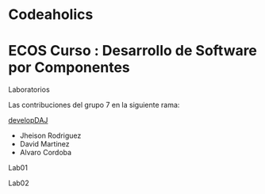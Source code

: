 # Codeaholics
# ECOS Curso : Desarrollo de Software por Componentes

Laboratorios

Las contribuciones del grupo 7 en la siguiente rama:

[developDAJ](https://github.com/CSOF-5302-201602/Codeaholics/tree/developDAJ)
* Jheison Rodriguez
* David Martinez
* Alvaro Cordoba


Lab01


Lab02





